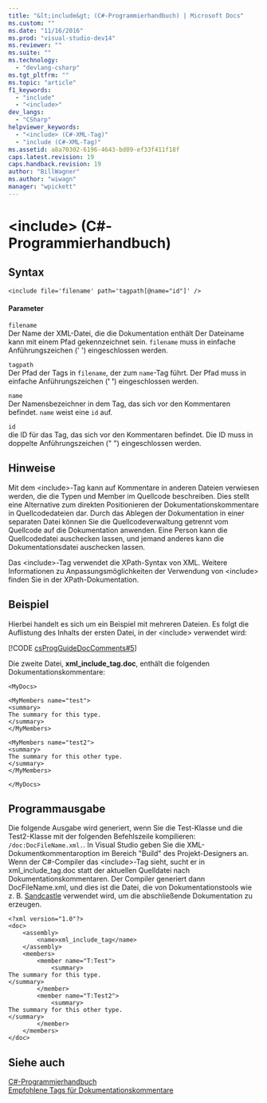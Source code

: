 ```yaml
---
title: "&lt;include&gt; (C#-Programmierhandbuch) | Microsoft Docs"
ms.custom: ""
ms.date: "11/16/2016"
ms.prod: "visual-studio-dev14"
ms.reviewer: ""
ms.suite: ""
ms.technology: 
  - "devlang-csharp"
ms.tgt_pltfrm: ""
ms.topic: "article"
f1_keywords: 
  - "include"
  - "<include>"
dev_langs: 
  - "CSharp"
helpviewer_keywords: 
  - "<include> (C#-XML-Tag)"
  - "include (C#-XML-Tag)"
ms.assetid: a8a70302-6196-4643-bd09-ef33f411f18f
caps.latest.revision: 19
caps.handback.revision: 19
author: "BillWagner"
ms.author: "wiwagn"
manager: "wpickett"
---
```

# &lt;include&gt; (C#-Programmierhandbuch)
## Syntax  
  
```  
<include file='filename' path='tagpath[@name="id"]' />  
```  
  
#### Parameter  
 `filename`  
 Der Name der XML\-Datei, die die Dokumentation enthält  Der Dateiname kann mit einem Pfad gekennzeichnet sein.  `filename` muss in einfache Anführungszeichen \(' '\) eingeschlossen werden.  
  
 `tagpath`  
 Der Pfad der Tags in `filename`, der zum `name`\-Tag führt.  Der Pfad muss in einfache Anführungszeichen \(**' '**\) eingeschlossen werden.  
  
 `name`  
 Der Namensbezeichner in dem Tag, das sich vor den Kommentaren befindet. `name` weist eine `id` auf.  
  
 `id`  
 die ID für das Tag, das sich vor den Kommentaren befindet.  Die ID muss in doppelte Anführungszeichen \(" "\) eingeschlossen werden.  
  
## Hinweise  
 Mit dem \<include\>\-Tag kann auf Kommentare in anderen Dateien verwiesen werden, die die Typen und Member im Quellcode beschreiben.  Dies stellt eine Alternative zum direkten Positionieren der Dokumentationskommentare in Quellcodedateien dar.  Durch das Ablegen der Dokumentation in einer separaten Datei können Sie die Quellcodeverwaltung getrennt vom Quellcode auf die Dokumentation anwenden.  Eine Person kann die Quellcodedatei auschecken lassen, und jemand anderes kann die Dokumentationsdatei auschecken lassen.  
  
 Das \<include\>\-Tag verwendet die XPath\-Syntax von XML.  Weitere Informationen zu Anpassungsmöglichkeiten der Verwendung von \<include\> finden Sie in der XPath\-Dokumentation.  
  
## Beispiel  
 Hierbei handelt es sich um ein Beispiel mit mehreren Dateien.  Es folgt die Auflistung des Inhalts der ersten Datei, in der \<include\> verwendet wird:  
  
 [!CODE [csProgGuideDocComments#5](../CodeSnippet/VS_Snippets_VBCSharp/csProgGuideDocComments#5)]  
  
 Die zweite Datei, **xml\_include\_tag.doc**, enthält die folgenden Dokumentationskommentare:  
  
```  
<MyDocs>  
  
<MyMembers name="test">  
<summary>  
The summary for this type.  
</summary>  
</MyMembers>  
  
<MyMembers name="test2">  
<summary>  
The summary for this other type.  
</summary>  
</MyMembers>  
  
</MyDocs>  
```  
  
## Programmausgabe  
 Die folgende Ausgabe wird generiert, wenn Sie die Test\-Klasse und die Test2\-Klasse mit der folgenden Befehlszeile kompilieren: `/doc:DocFileName.xml.`. In Visual Studio geben Sie die XML\-Dokumentkommentaroption im Bereich "Build" des Projekt\-Designers an.  Wenn der C\#\-Compiler das \<include\>\-Tag sieht, sucht er in xml\_include\_tag.doc statt der aktuellen Quelldatei nach Dokumentationskommentaren.  Der Compiler generiert dann DocFileName.xml, und dies ist die Datei, die von Dokumentationstools wie z. B. [Sandcastle](http://go.microsoft.com/fwlink/?LinkId=124061) verwendet wird, um die abschließende Dokumentation zu erzeugen.  
  
```  
<?xml version="1.0"?>   
<doc>   
    <assembly>   
        <name>xml_include_tag</name>   
    </assembly>   
    <members>   
        <member name="T:Test">   
            <summary>   
The summary for this type.   
</summary>   
        </member>   
        <member name="T:Test2">   
            <summary>   
The summary for this other type.   
</summary>   
        </member>   
    </members>   
</doc>   
```  
  
## Siehe auch  
 [C\#\-Programmierhandbuch](../../../csharp/programming-guide/index.md)   
 [Empfohlene Tags für Dokumentationskommentare](../../../csharp/programming-guide/xmldoc/recommended-tags-for-documentation-comments.md)